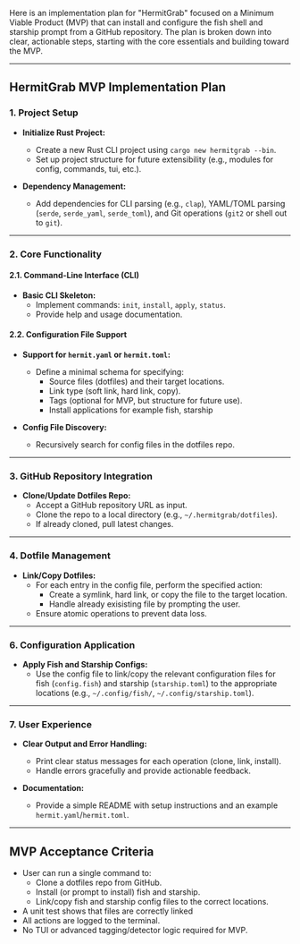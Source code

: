 Here is an implementation plan for "HermitGrab" focused on a Minimum Viable Product (MVP) that can install and configure the fish shell and starship prompt from a GitHub repository. The plan is broken down into clear, actionable steps, starting with the core essentials and building toward the MVP.

---

## HermitGrab MVP Implementation Plan

### 1. Project Setup

- **Initialize Rust Project:**  
  - Create a new Rust CLI project using `cargo new hermitgrab --bin`.
  - Set up project structure for future extensibility (e.g., modules for config, commands, tui, etc.).

- **Dependency Management:**  
  - Add dependencies for CLI parsing (e.g., `clap`), YAML/TOML parsing (`serde`, `serde_yaml`, `serde_toml`), and Git operations (`git2` or shell out to `git`).

---

### 2. Core Functionality

#### 2.1. Command-Line Interface (CLI)

- **Basic CLI Skeleton:**  
  - Implement commands: `init`, `install`, `apply`, `status`.
  - Provide help and usage documentation.

#### 2.2. Configuration File Support

- **Support for `hermit.yaml` or `hermit.toml`:**  
  - Define a minimal schema for specifying:
    - Source files (dotfiles) and their target locations.
    - Link type (soft link, hard link, copy).
    - Tags (optional for MVP, but structure for future use).
    - Install applications for example fish, starship

- **Config File Discovery:**  
  - Recursively search for config files in the dotfiles repo.

---

### 3. GitHub Repository Integration

- **Clone/Update Dotfiles Repo:**  
  - Accept a GitHub repository URL as input.
  - Clone the repo to a local directory (e.g., `~/.hermitgrab/dotfiles`).
  - If already cloned, pull latest changes.

---

### 4. Dotfile Management

- **Link/Copy Dotfiles:**  
  - For each entry in the config file, perform the specified action:
    - Create a symlink, hard link, or copy the file to the target location.
    - Handle already exisisting file by prompting the user.
  - Ensure atomic operations to prevent data loss.

---

### 6. Configuration Application

- **Apply Fish and Starship Configs:**  
  - Use the config file to link/copy the relevant configuration files for fish (`config.fish`) and starship (`starship.toml`) to the appropriate locations (e.g., `~/.config/fish/`, `~/.config/starship.toml`).

---

### 7. User Experience

- **Clear Output and Error Handling:**  
  - Print clear status messages for each operation (clone, link, install).
  - Handle errors gracefully and provide actionable feedback.

- **Documentation:**  
  - Provide a simple README with setup instructions and an example `hermit.yaml`/`hermit.toml`.

---

## MVP Acceptance Criteria

- User can run a single command to:
  - Clone a dotfiles repo from GitHub.
  - Install (or prompt to install) fish and starship.
  - Link/copy fish and starship config files to the correct locations.
- A unit test shows that files are correctly linked
- All actions are logged to the terminal.
- No TUI or advanced tagging/detector logic required for MVP.
